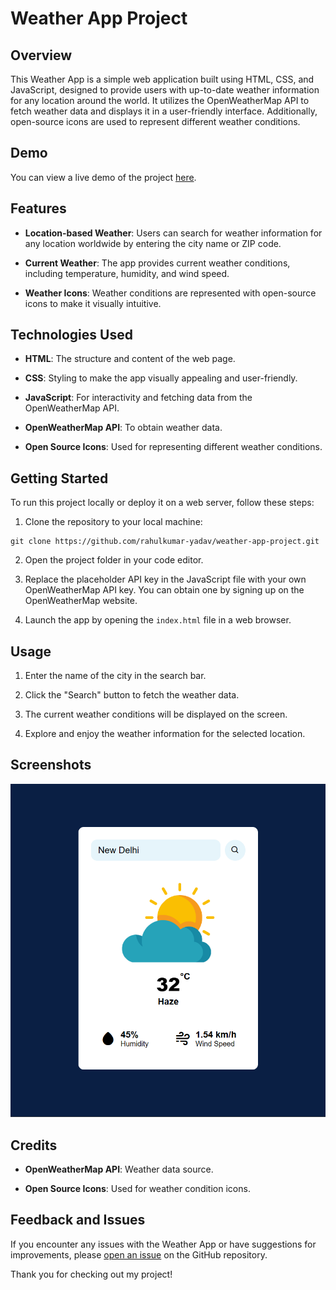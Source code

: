 # Weather App Project

## Overview

This Weather App is a simple web application built using HTML, CSS, and JavaScript, designed to provide users with up-to-date weather information for any location around the world. It utilizes the OpenWeatherMap API to fetch weather data and displays it in a user-friendly interface. Additionally, open-source icons are used to represent different weather conditions.

## Demo

You can view a live demo of the project [here](https://weatherapp-project1.netlify.app/).

## Features

- **Location-based Weather**: Users can search for weather information for any location worldwide by entering the city name or ZIP code.

- **Current Weather**: The app provides current weather conditions, including temperature, humidity, and wind speed.

- **Weather Icons**: Weather conditions are represented with open-source icons to make it visually intuitive.

## Technologies Used

- **HTML**: The structure and content of the web page.

- **CSS**: Styling to make the app visually appealing and user-friendly.

- **JavaScript**: For interactivity and fetching data from the OpenWeatherMap API.

- **OpenWeatherMap API**: To obtain weather data.

- **Open Source Icons**: Used for representing different weather conditions.

## Getting Started

To run this project locally or deploy it on a web server, follow these steps:

1. Clone the repository to your local machine:

```
git clone https://github.com/rahulkumar-yadav/weather-app-project.git
```

2. Open the project folder in your code editor.

3. Replace the placeholder API key in the JavaScript file with your own OpenWeatherMap API key. You can obtain one by signing up on the OpenWeatherMap website.

4. Launch the app by opening the `index.html` file in a web browser.

## Usage

1. Enter the name of the city in the search bar.

2. Click the "Search" button to fetch the weather data.

3. The current weather conditions will be displayed on the screen.

4. Explore and enjoy the weather information for the selected location.

## Screenshots

![Weather App Screenshot](img/Weather-App-Project.png)

## Credits

- **OpenWeatherMap API**: Weather data source.

- **Open Source Icons**: Used for weather condition icons.

## Feedback and Issues

If you encounter any issues with the Weather App or have suggestions for improvements, please [open an issue](https://github.com/rahulkumar-yadav/weather-app-project/issues) on the GitHub repository.

Thank you for checking out my project!
